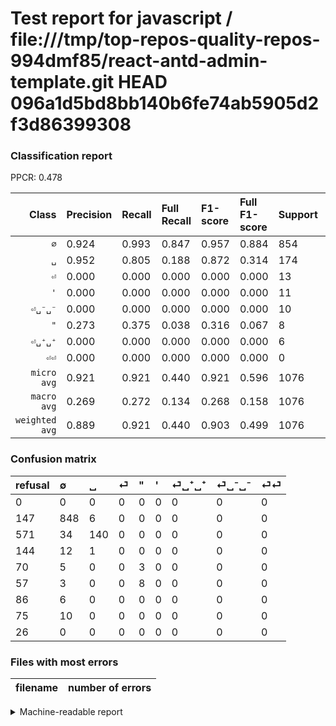 # Test report for javascript / file:///tmp/top-repos-quality-repos-994dmf85/react-antd-admin-template.git HEAD 096a1d5bd8bb140b6fe74ab5905d2f3d86399308

### Classification report

PPCR: 0.478

| Class | Precision | Recall | Full Recall | F1-score | Full F1-score | Support | Full Support | PPCR |
|------:|:----------|:-------|:------------|:---------|:---------|:--------|:-------------|:-----|
| `∅` | 0.924| 0.993| 0.847| 0.957| 0.884| 854| 1001| 0.853 |
| `␣` | 0.952| 0.805| 0.188| 0.872| 0.314| 174| 745| 0.234 |
| `⏎` | 0.000| 0.000| 0.000| 0.000| 0.000| 13| 157| 0.083 |
| `'` | 0.000| 0.000| 0.000| 0.000| 0.000| 11| 68| 0.162 |
| `⏎␣⁻␣⁻` | 0.000| 0.000| 0.000| 0.000| 0.000| 10| 85| 0.118 |
| `"` | 0.273| 0.375| 0.038| 0.316| 0.067| 8| 78| 0.103 |
| `⏎␣⁺␣⁺` | 0.000| 0.000| 0.000| 0.000| 0.000| 6| 92| 0.065 |
| `⏎⏎` | 0.000| 0.000| 0.000| 0.000| 0.000| 0| 26| 0.000 |
| `micro avg` | 0.921| 0.921| 0.440| 0.921| 0.596| 1076| 2252| 0.478 |
| `macro avg` | 0.269| 0.272| 0.134| 0.268| 0.158| 1076| 2252| 0.478 |
| `weighted avg` | 0.889| 0.921| 0.440| 0.903| 0.499| 1076| 2252| 0.478 |

### Confusion matrix

|refusal|  ∅| ␣| ⏎| "| '| ⏎␣⁺␣⁺| ⏎␣⁻␣⁻| ⏎⏎| 
|:---|:---|:---|:---|:---|:---|:---|:---|:---|
|0 |0 |0 |0 |0 |0 |0 |0 |0 |
|147 |848 |6 |0 |0 |0 |0 |0 |0 |
|571 |34 |140 |0 |0 |0 |0 |0 |0 |
|144 |12 |1 |0 |0 |0 |0 |0 |0 |
|70 |5 |0 |0 |3 |0 |0 |0 |0 |
|57 |3 |0 |0 |8 |0 |0 |0 |0 |
|86 |6 |0 |0 |0 |0 |0 |0 |0 |
|75 |10 |0 |0 |0 |0 |0 |0 |0 |
|26 |0 |0 |0 |0 |0 |0 |0 |0 |

### Files with most errors

| filename | number of errors|
|:----:|:-----|

<details>
    <summary>Machine-readable report</summary>
```json
{
  "cl_report": {"\"": {"f1-score": 0.3157894736842105, "precision": 0.2727272727272727, "recall": 0.375, "support": 8}, "\u0027": {"f1-score": 0.0, "precision": 0.0, "recall": 0.0, "support": 11}, "macro avg": {"f1-score": 0.2681467783084005, "precision": 0.26860693772458477, "recall": 0.2715714925031629, "support": 1076}, "micro avg": {"f1-score": 0.921003717472119, "precision": 0.921003717472119, "recall": 0.921003717472119, "support": 1076}, "weighted avg": {"f1-score": 0.9030431944429991, "precision": 0.889197284561378, "recall": 0.921003717472119, "support": 1076}, "\u2205": {"f1-score": 0.9571106094808126, "precision": 0.9237472766884531, "recall": 0.9929742388758782, "support": 854}, "\u23ce": {"f1-score": 0.0, "precision": 0.0, "recall": 0.0, "support": 13}, "\u23ce\u23ce": {"f1-score": 0.0, "precision": 0.0, "recall": 0.0, "support": 0}, "\u23ce\u2423\u207a\u2423\u207a": {"f1-score": 0.0, "precision": 0.0, "recall": 0.0, "support": 6}, "\u23ce\u2423\u207b\u2423\u207b": {"f1-score": 0.0, "precision": 0.0, "recall": 0.0, "support": 10}, "\u2423": {"f1-score": 0.8722741433021808, "precision": 0.9523809523809523, "recall": 0.8045977011494253, "support": 174}},
  "cl_report_full": {"\"": {"f1-score": 0.06741573033707866, "precision": 0.2727272727272727, "recall": 0.038461538461538464, "support": 78}, "\u0027": {"f1-score": 0.0, "precision": 0.0, "recall": 0.0, "support": 68}, "macro avg": {"f1-score": 0.15813883976883816, "precision": 0.26860693772458477, "recall": 0.13419173108770424, "support": 2252}, "micro avg": {"f1-score": 0.5955528846153846, "precision": 0.921003717472119, "recall": 0.4400532859680284, "support": 2252}, "weighted avg": {"f1-score": 0.49901970043211086, "precision": 0.7351099292902658, "recall": 0.4400532859680284, "support": 2252}, "\u2205": {"f1-score": 0.883793642522147, "precision": 0.9237472766884531, "recall": 0.8471528471528471, "support": 1001}, "\u23ce": {"f1-score": 0.0, "precision": 0.0, "recall": 0.0, "support": 157}, "\u23ce\u23ce": {"f1-score": 0.0, "precision": 0.0, "recall": 0.0, "support": 26}, "\u23ce\u2423\u207a\u2423\u207a": {"f1-score": 0.0, "precision": 0.0, "recall": 0.0, "support": 92}, "\u23ce\u2423\u207b\u2423\u207b": {"f1-score": 0.0, "precision": 0.0, "recall": 0.0, "support": 85}, "\u2423": {"f1-score": 0.31390134529147984, "precision": 0.9523809523809523, "recall": 0.18791946308724833, "support": 745}},
  "ppcr": 0.477797513321492
}
```
</details>
